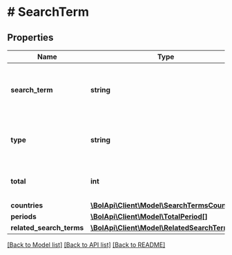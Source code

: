# # SearchTerm

## Properties

Name | Type | Description | Notes
------------ | ------------- | ------------- | -------------
**search_term** | **string** | The search term for which you requested the search volume. |
**type** | **string** | Interpretation of the data that applies to this measurement. |
**total** | **int** | The number of customer visits on the search page. |
**countries** | [**\BolApi\Client\Model\SearchTermsCountry[]**](SearchTermsCountry.md) |  |
**periods** | [**\BolApi\Client\Model\TotalPeriod[]**](TotalPeriod.md) |  |
**related_search_terms** | [**\BolApi\Client\Model\RelatedSearchTerm[]**](RelatedSearchTerm.md) |  | [optional]

[[Back to Model list]](../../README.md#models) [[Back to API list]](../../README.md#endpoints) [[Back to README]](../../README.md)
